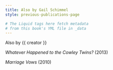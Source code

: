 ```yaml
---
title: Also by Gail Schimmel
style: previous-publications-page

# The Liquid tags here fetch metadata 
# from this book's YML file in _data
---
```


Also by {{ creator }}

*Whatever Happened to the Cowley Twins?* (2013)

*Marriage Vows* (2010)
